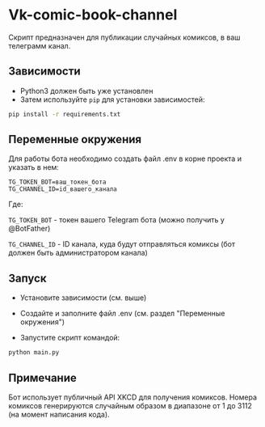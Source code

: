 # Vk-comic-book-channel
Скрипт предназначен для публикации случайных комиксов, в ваш телеграмм канал.

## Зависимости

- Python3 должен быть уже установлен
- Затем используйте `pip` для установки зависимостей:

```bash
pip install -r requirements.txt
```

## Переменные окружения
Для работы бота необходимо создать файл .env в корне проекта и указать в нем:

```
TG_TOKEN_BOT=ваш_токен_бота
TG_CHANNEL_ID=id_вашего_канала
```

Где:

`TG_TOKEN_BOT` - токен вашего Telegram бота (можно получить у @BotFather)

`TG_CHANNEL_ID` - ID канала, куда будут отправляться комиксы (бот должен быть администратором канала)

## Запуск

- Установите зависимости (см. выше)

- Создайте и заполните файл .env (см. раздел "Переменные окружения")

- Запустите скрипт командой:

```bash
python main.py
```

## Примечание

Бот использует публичный API XKCD для получения комиксов. Номера комиксов генерируются случайным образом в диапазоне от 1 до 3112 (на момент написания кода).